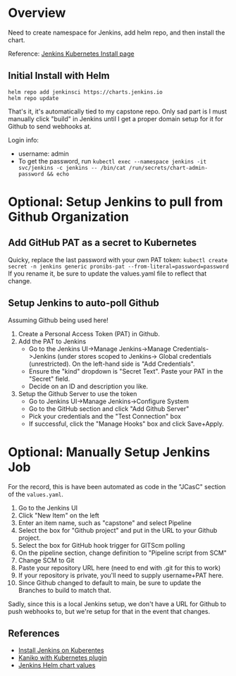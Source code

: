 # Overview

Need to create namespace for Jenkins, add helm repo, and then install the chart.

Reference: [Jenkins Kubernetes Install page](https://www.jenkins.io/doc/book/installing/kubernetes/)

## Initial Install with Helm

```
helm repo add jenkinsci https://charts.jenkins.io
helm repo update
```

That's it, it's automatically tied to my capstone repo.
Only sad part is I must manually click "build" in Jenkins until I get a proper domain setup for it for Github to send webhooks at.

Login info:

- username: admin
- To get the password, run `kubectl exec --namespace jenkins -it svc/jenkins -c jenkins -- /bin/cat /run/secrets/chart-admin-password && echo`

# Optional: Setup Jenkins to pull from Github Organization

## Add GitHub PAT as a secret to Kubernetes

Quicky, replace the last password with your own PAT token:
`kubectl create secret -n jenkins generic pronibs-pat --from-literal=password=password`
If you rename it, be sure to update the values.yaml file to reflect that change.


## Setup Jenkins to auto-poll Github

Assuming Github being used here!

1) Create a Personal Access Token (PAT) in Github.
2) Add the PAT to Jenkins
    -  Go to the Jenkins UI->Manage Jenkins->Manage Credentials->Jenkins (under stores scoped to Jenkins->
        Global credentials (unrestricted). On the left-hand side is "Add Credentials".
    - Ensure the "kind" dropdown is "Secret Text". Paste your PAT in the "Secret" field.
    - Decide on an ID and description you like.
3) Setup the Github Server to use the token
    - Go to Jenkins UI->Manage Jenkins->Configure System
    - Go to the GitHub section and click "Add Github Server"
    - Pick your credentials and the "Test Connection" box
    - If successful, click the "Manage Hooks" box and click Save+Apply.

# Optional: Manually Setup Jenkins Job

For the record, this is have been automated as code in the "JCasC" section of the `values.yaml`.

1) Go to the Jenkins UI
2) Click "New Item" on the left
3) Enter an item name, such as "capstone" and select Pipeline
4) Select the box for "Github project" and put in the URL to your Github project.
5) Select the box for GitHub hook trigger for GITScm polling
6) On the pipeline section, change definition to "Pipeline script from SCM"
7) Change SCM to Git
8) Paste your repository URL here (need to end with .git for this to work)
9) If your repository is private, you'll need to supply username+PAT here.
10) Since Github changed to default to main, be sure to update the Branches to build to match that.

Sadly, since this is a local Jenkins setup, we don't have a URL for Github to push webhooks to,
but we're setup for that in the event that changes.

## References

- [Install Jenkins on Kuberentes](https://www.jenkins.io/doc/book/installing/kubernetes/)
- [Kaniko with Kubernetes plugin](https://github.com/jenkinsci/kubernetes-plugin/blob/master/examples/kaniko.groovy)
- [Jenkins Helm chart values](https://github.com/jenkinsci/helm-charts/blob/main/charts/jenkins/values.yaml)
